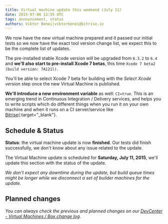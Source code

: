 ```yaml
---
title: Virtual machine update this weekend (July 11)
date: 2015-07-06 12:55 UTC
tags: announcement, status
authors: Viktor Benei|viktorbenei@bitrise.io
---
```


We now have the new virtual machine prepared and it
passed our initial tests so we now have the exact tool
version change list, we expect this to be the complete list of updates.

The pre-installed stable Xcode version will be upgraded
from `6.3.2` to `6.4` and **we'll also start to pre-install Xcode 7 betas**,
this time `Xcode 7 beta2 (build version: 7A121l)`.

You'll be able to select Xcode 7 beta for building
with the *Select Xcode version* step once the new Virtual Machine is
published.

**We'll introduce a new environment variable** as well: `CI=true`.
This is an emerging trend in Continuous Integration / Delivery
services, and helps you to write scripts which do different
things when you run it on your own machine and when it runs
on a CI server/service like [Bitrise](https://www.bitrise.io/){:target="_blank"}.


## Schedule & Status

**Status**: the virtual machine update is now **finished**.
Our tests did finish successfully, we don't know about any issue related to the update.

The Virtual Machine update is scheduled for **Saturday, July 11, 2015**,
we'll update this section with the status of the update.

*We don't expect any downtime during the update, but build queue
times might be longer while we disconnect a set of
builder machines for the update.*


## Planned changes

*You can always check the previous and planned changes
on our [DevCenter - Virtual Machines / Box change log](http://devcenter.bitrise.io/docs/vm-box-changelog.html).*
